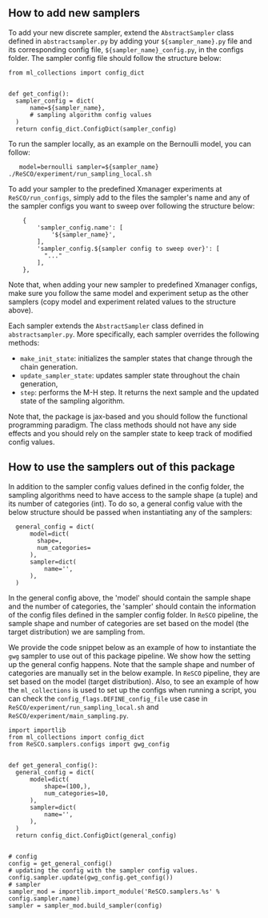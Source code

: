 

## How to add new samplers
To add your new discrete sampler, extend the `AbstractSampler` class defined in `abstractsampler.py` by adding your `${sampler_name}.py` file and its corresponding config file, `${sampler_name}_config.py`, in the configs folder.
The sampler config file should follow the structure below:
```
from ml_collections import config_dict


def get_config():
  sampler_config = dict(
      name=${sampler_name},
      # sampling algorithm config values
  )
  return config_dict.ConfigDict(sampler_config)
```

To run the sampler locally, as an example on the Bernoulli model, you can follow:
```
   model=bernoulli sampler=${sampler_name} ./ReSCO/experiment/run_sampling_local.sh
```
To add your sampler to the predefined Xmanager experiments at `ReSCO/run_configs`, simply add to the files the sampler's name and any of the sampler configs you want to sweep over following the structure below:
```
    {
        'sampler_config.name': [
            '${sampler_name}',
        ],
        'sampler_config.${sampler config to sweep over}': [
          "..."
        ],
    },
```
Note that, when adding your new sampler to predefined Xmanager configs, make sure you follow the same model and experiment setup as the other samplers (copy model and experiment related values to the structure above).


Each sampler extends the `AbstractSampler` class defined in `abstractsampler.py`.
More specifically, each sampler overrides the following methods:
* `make_init_state`: initializes the sampler states that change through the chain generation.
* `update_sampler_state`: updates sampler state throughout the chain generation,
* `step`: performs the M-H step. It returns the next sample and the updated state of the sampling algorithm. 

Note that, the package is jax-based and you should follow the functional programming paradigm. 
The class methods should not have any side effects and you should rely on the sampler state to keep track of modified config values.

## How to use the samplers out of this package
In addition to the sampler config values defined in the config folder, the sampling algorithms need to have access to the sample shape (a tuple) and its number of categories (int).
To do so, a general config value with the below structure should be passed when instantiating any of the samplers:
```
  general_config = dict(
      model=dict(
        shape=,
        num_categories=
      ),
      sampler=dict(
          name='',
      ),
  )
```
In the general config above, the 'model' should contain the sample shape and the number of categories, the 'sampler' should contain the information of the config files defined in the sampler config folder.
In `ReSCO` pipeline, the sample shape and number of categories are set based on the model (the target distribution) we are sampling from.


We provide the code snippet below as an example of how to instantiate the `gwg` sampler to use out of this package pipeline.
We show how the setting up the general config happens.
Note that the sample shape and number of categories are manually set in the below example. In `ReSCO` pipeline, they are set based on the model (target distribution).
Also, to see an example of how the `ml_collections` is used to set up the configs when running a script, you can check the `config_flags.DEFINE_config_file` use case in `ReSCO/experiment/run_sampling_local.sh` and `ReSCO/experiment/main_sampling.py`.
```
import importlib
from ml_collections import config_dict
from ReSCO.samplers.configs import gwg_config


def get_general_config():
  general_config = dict(
      model=dict(
          shape=(100,),
          num_categories=10,
      ),
      sampler=dict(
          name='',
      ),
  )
  return config_dict.ConfigDict(general_config)


# config
config = get_general_config()
# updating the config with the sampler config values.
config.sampler.update(gwg_config.get_config())
# sampler
sampler_mod = importlib.import_module('ReSCO.samplers.%s' % config.sampler.name)
sampler = sampler_mod.build_sampler(config)
```
